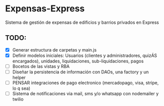 # Expensas-Express
Sistema de gestión de expensas de edificios y barrios privados en Express


## TODO:
- [x] Generar estructura de carpetas y main.js  
- [x] Definir modelos iniciales: Usuarios (clientes y administradores, quizÁS encargados), unidades, liquidaciones, sub-liquidaciones, pagos  
- [ ] Bocetos de las vistas y RBA  
- [ ] Diseñar la persistencia de información con DAOs, una factory y un helper  
- [ ] PENSAR integraciones de pago electronico (mercadopago, visa, stripe, lo q sea)  
- [ ] Sistema de notificaciones via mail, sms y/o whatsapp con nodemailer y twilio  
